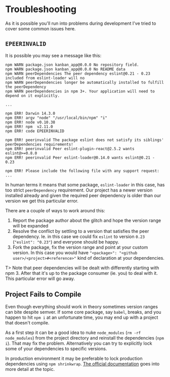 # Troubleshooting

As it is possible you'll run into problems during development I've tried to cover some common issues here.

## `EPEERINVALID`

It is possible you may see a message like this:

```
npm WARN package.json kanban_app@0.0.0 No repository field.
npm WARN package.json kanban_app@0.0.0 No README data
npm WARN peerDependencies The peer dependency eslint@0.21 - 0.23 included from eslint-loader will no
npm WARN peerDependencies longer be automatically installed to fulfill the peerDependency
npm WARN peerDependencies in npm 3+. Your application will need to depend on it explicitly.

...

npm ERR! Darwin 14.3.0
npm ERR! argv "node" "/usr/local/bin/npm" "i"
npm ERR! node v0.10.38
npm ERR! npm  v2.11.0
npm ERR! code EPEERINVALID

npm ERR! peerinvalid The package eslint does not satisfy its siblings' peerDependencies requirements!
npm ERR! peerinvalid Peer eslint-plugin-react@2.5.2 wants eslint@>=0.8.0
npm ERR! peerinvalid Peer eslint-loader@0.14.0 wants eslint@0.21 - 0.23

npm ERR! Please include the following file with any support request:
...
```

In human terms it means that some package, `eslint-loader` in this case, has too strict `peerDependency` requirement. Our project has a newer version installed already and given the required peer dependency is older than our version we get this particular error.

There are a couple of ways to work around this:

1. Report the package author about the glitch and hope the version range will be expanded
2. Resolve the conflict by settling to a version that satisfies the peer dependency. Ie. in this case we could fix `eslint` to version `0.23` (`"eslint": "0.23"`) and everyone should be happy.
3. Fork the package, fix the version range and point at your custom version. In this case you would have `"<package>": "<github user>/<project>#<reference>"` kind of declaration at your dependencies.

T> Note that peer dependencies will be dealt with differently starting with npm 3. After that it's up to the package consumer (ie. you) to deal with it. This particular error will go away.

## Project Fails to Compile

Even though everything should work in theory sometimes version ranges can bite despite semver. If some core package, say `babel`, breaks, and you happen to hit `npm i` at an unfortunate time, you may end up with a project that doesn't compile.

As a first step it can be a good idea to nuke `node_modules` (`rm -rf node_modules`) from the project directory and reinstall the dependencies (`npm i`). That may fix the problem. Alternatively you can try to explicitly lock some of your dependencies to specific versions.

In production environment it may be preferable to lock production dependencies using `npm shrinkwrap`. [The official documentation](https://docs.npmjs.com/cli/shrinkwrap) goes into more detail at the topic.
